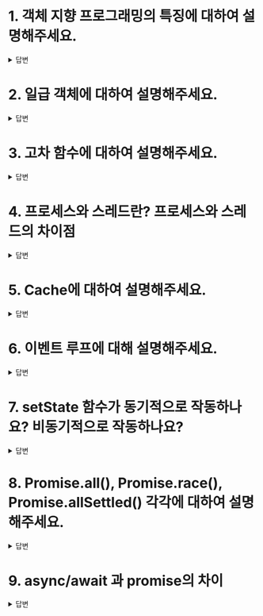 # 1. 객체 지향 프로그래밍의 특징에 대하여 설명해주세요.

<details>
  <summary>답변</summary>

객체 지향 프로그래밍은 어떤 개념에 대한 자료형과 함수를 ‘객체’로 묶어 관리하는 패러다임이다.

1. 추상화

   객체들이 공통적으로 필요로 하는 속성이나 동작을 하나로 추출해 내는 것

2. 캡슐화

   정보 은닉화를 통해 높은 응집도, 낮은 결합도를 유지할 수 있도록 설계하는 것

   객체 내부가 어떻게 구현되어 있는지를 은닉하여 외부에서 실수로 건드려 손상시키는 일을 방지하는 것이다.

   독립적으로 만들어진 객체 간 의존도를 낮추는 것

   의도하지 않은 오류를 방지하고 유지보수 효율을 높일 수 있다.

3. 상속

   자식 클래스가 부모 클래스의 속성이나 메소드를 그대로 물려받아 사용하거나 다듬어 사용할 수 있게 해주는 것이다.

   자식 클래스를 외부로부터 은닉하는 캡슐화의 일종이다.

4. 다형성

   부모 클래스의 메소드를 자식 클래스가 오버라이딩하여 자신의 역할에 맞게 활용하는 것

   서로 다른 클래스의 객체가 같은 동작을 수행하도록 명령을 받았을 때, 각자의 특성에 맞게 다르게 동작하는 것

   상속과 함께 사용할 때, 코드가 간결해지고 유연해질 수 있다.

[https://velog.io/@haero_kim/객체지향-프로그래밍-이해하기](https://velog.io/@haero_kim/%EA%B0%9D%EC%B2%B4%EC%A7%80%ED%96%A5-%ED%94%84%EB%A1%9C%EA%B7%B8%EB%9E%98%EB%B0%8D-%EC%9D%B4%ED%95%B4%ED%95%98%EA%B8%B0)

</details>

# 2. 일급 객체에 대하여 설명해주세요.

<details>
  <summary>답변</summary>

일급 객체란 다른 객체들에게 일반적으로 적용할 수 있는 연산을 모두 지원하는 객체를 말한다.

비슷한 말로 일급 시민이라는 말이 있는데 이것은 어떤 혜택을 받는다는 것이 아닌 다른 요소들과 아무런 차별이 없다는 것을 뜻한다.

일급 객체는 `변수에 할당될 수 있다`, `다른 함수를 인자로 전달 받는다`, `다른 함수의 반환 값으로 사용될 수 있다`는 특징이 있다.

</details>

# 3. 고차 함수에 대하여 설명해주세요.

<details>
  <summary>답변</summary>

고차 함수는 함수를 인자로 받거나 함수를 리턴하는 함수를 의미한다.

대표적인 예시로 `map`, `filter`, `reduce` 함수가 있다.

좀 더 높은 수준의 추상화가 가능해지기 때문에 중복되는 부분이 줄어들어 가독성이 높아진다.

고차 함수의 인자로 전달되는 함수를 콜백이라고 부른다.

</details>

# 4. 프로세스와 스레드란? 프로세스와 스레드의 차이점

<details>
  <summary>답변</summary>

프로세스란 운영체제로부터 자원을 할당받은 작업의 단위이고 스레드란 프로세스가 할당받은 자원을 이용하는 실행 흐름 단위이다.

파일 형태로 저장 장치에 저장되어있지만 메모리에는 올라가지 않은 정적인 상태를 프로그램이라 하는데, 이 프로그램을 실행하게되면 프로그램이 동적인 상태로 바뀌게 된다. 이것을 프로세스라고 한다.

스레드는 프로세스를 구성하는 더 작은 단위이다.

프로세스는 독립적으로 자원을 할당받기 때문에 다른 프로세스와 자원을 공유하지 않는다. 프로세스의 메모리 영역은 code / heap / data / stack 으로 이루어진다.

반면에 스레드는 서로 메모리를 공유한다. code / heap / data 를 공유한다.

따라서 하나의 프로세스에 오류가 발생했을 경우 다른 프로세스와 공유하고 있는 파일이 있지 않은 이상, 다른 프로세스에 영향을 미치지 않는다. 그러나 스레드는 다른 스레드와 자원을 공유하기 때문에 하나의 스레드에 문제가 생기는 경우 다른 스레드들도 영향을 받게 된다.

</details>

# 5. Cache에 대하여 설명해주세요.

<details>
  <summary>답변</summary>

Cache란 자주 사용하는 데이터나 값을 미리 복사하여 저장해두는 장소이다.

즉 어떠한 데이터 요청이 있을 때 DB나 API 요청 없이 데이터를 빠르게 가져오도록 할 수 있다.

cache에 저장되는 데이터들은 시간적으로 자주 참조되는 데이터(시간 지역성)이거나, 참조된 데이터와 공간적으로 가까운 데이터(공간 지역성)들이 저장되게 된다.

cache는 비용이 비싼 메모리이기 때문에 cache 용량을 늘리는 것보다 적은 양의 데이터를 어떻게 저장하는 효율을 높이는 것이 더 합리적이다.

</details>

# 6. 이벤트 루프에 대해 설명해주세요.

<details>
  <summary>답변</summary>

이벤트 루프란 콜 스택을 모니터하면서 태스크 큐에 처리할 작업이 있는지 확인하는 단일 스레드 루프이다.

동작 원리는

1. V8엔진에서 코드가 실행 되면 콜 스택에 쌓이게 된다.
2. 비동기 함수인 경우 Web API를 호출한다.
3. Web API는 비동기 함수의 콜백함수를 콜백 큐에 넣는다.
4. 콜 스택이 비어있는 경우 콜백 큐에 담긴 콜백함수를 콜 스택으로 옮겨 실행하게 된다.

이러한 방식으로 단일 스레드 기반이지만 멀티 스레드인 것처럼 동작할 수 있다.

※ Web API는 JS 엔진 밖에 있는 브라우저가 지원하는 API이다.

</details>

# 7. setState 함수가 동기적으로 작동하나요? 비동기적으로 작동하나요?

<details>
  <summary>답변</summary>

setState 함수는 비동기적으로 작동한다. React는 state, props가 바뀔 때마다 리렌더링 된다. setState 함수가 동기적으로 작동하는 경우 연속적으로 setState 함수가 실행되는 코드가 있을 때 계속해서 리렌더링 되게 될 것이다. 이는 비효율적이고 성능에도 안 좋은 영향을 미치게 됩니다. 그렇기 때문에 React는 비동기 함수를 처리하는 콜백 큐가 비워지고 나서 리렌더링 하도록 설계되었다.

</details>

# 8. Promise.all(), Promise.race(), Promise.allSettled() 각각에 대하여 설명해주세요.

<details>
  <summary>답변</summary>

1. Promise.all()
   프로미스 배열을 인자로 가지며, 각각의 프로미스를 병렬적으로 처리하여 새로운 프로미스를 반환한다. 모든 프로미스가 fulfilled 되어야 결과를 돌려준다. 중간에 reject되는 프로미스가 있다면 에러를 발생시킨다. 병렬적으로 실행되지만 순서를 보장하기 때문에 첫번째 프로미스가 제일 나중에 fulfilled 되더라도 순서대로 resolve된 결과를 돌려준다.
2. Promise.race()
   Promise.all()과 마찬가지로 프로미스로 이루어진 이터러블을 인자로 받으며, 가장 먼저 fulfilled된 프로미스의 결과를 resolve하는 프로미스를 반환한다.
3. Promise.allSettled()
   마찬가지로 프로미스로 이루어진 이터러블을 인자로 받으며, 프로미스가 모두 settled 상태가 되면 결과를 배열로 반환한다.

</details>

# 9. async/await 과 promise의 차이

<details>
  <summary>답변</summary>

async/await 는 프로미스를 기반으로 동작하며 then이나 catch, finally와 같은 후속 처리 없이 동기처럼 프로미스를 사용할 수 있다.

에러 핸들링 측면에서 프로미스는 catch를 사용하여 에러를 캐치할 수 있고, async/await 는 try/catch문을 이용하여 에러를 캐치할 수 있다.

코드 가독성 측면에서 프로미스는 then을 많이 사용하게 되는 경우 가독성을 해칠 가능성이 있다. 그러나 async/await는 then과 같은 후속 처리 메소드를 사용하지 않아도 되므로 흐름을 파악하기 쉬운 코드를 작성할 수 있다.

</details>
